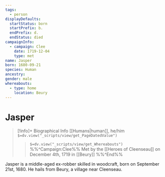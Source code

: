 ```yaml
---
tags:
  - person
displayDefaults:
  startStatus: born
  startPrefix: b.
  endPrefix: d.
  endStatus: died
campaignInfo:
  - campaign: Clee
    date: 1719-12-04
    type: met
name: Jasper
born: 1680-09-21
species: Human
ancestry: 
gender: male
whereabouts:
  - type: home
    location: Beury
---
```

# Jasper
>[!info]+ Biographical Info
> [[Humans|human]], he/him
> `$=dv.view("_scripts/view/get_PageDatedValue")`
>> `$=dv.view("_scripts/view/get_Whereabouts")`
>> %%^Campaign:Clee%% Met by the [[Heroes of Cleenseau]] on December 4th, 1719 in [[Beury]] %%^End%%

Jasper is a middle-aged ex-robber skilled in woodcraft, born on September 21st, 1680. He hails from Beury, a village near Cleenseau.
